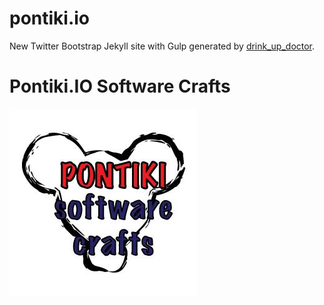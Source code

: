 # pontiki.io

New Twitter Bootstrap Jekyll site with Gulp generated by
[drink_up_doctor](https://github.com/tamouse/drink_up_doctor).

# Pontiki.IO Software Crafts

![logo](images/logo-01.jpg "Pontiki Software Crafts")

